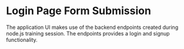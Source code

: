 # Login Page Form Submission
 The application UI makes use of the backend endpoints created during node.js training session. The endpoints provides a login and signup functionality.